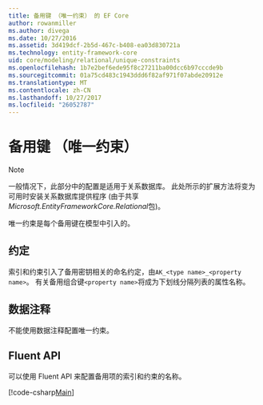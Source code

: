 ```yaml
---
title: 备用键 （唯一约束） 的 EF Core
author: rowanmiller
ms.author: divega
ms.date: 10/27/2016
ms.assetid: 3d419dcf-2b5d-467c-b408-ea03d830721a
ms.technology: entity-framework-core
uid: core/modeling/relational/unique-constraints
ms.openlocfilehash: 1b7e2bef6ede95f8c27211ba00dcc6b97cccde9b
ms.sourcegitcommit: 01a75cd483c1943ddd6f82af971f07abde20912e
ms.translationtype: MT
ms.contentlocale: zh-CN
ms.lasthandoff: 10/27/2017
ms.locfileid: "26052787"
---
```

# <a name="alternate-keys-unique-constraints"></a>备用键 （唯一约束）

> [!NOTE]  
> 一般情况下，此部分中的配置是适用于关系数据库。 此处所示的扩展方法将变为可用时安装关系数据库提供程序 (由于共享*Microsoft.EntityFrameworkCore.Relational*包)。

唯一约束是每个备用键在模型中引入的。

## <a name="conventions"></a>约定

索引和约束引入了备用密钥相关的命名约定，由`AK_<type name>_<property name>`。 有关备用组合键`<property name>`将成为下划线分隔列表的属性名称。

## <a name="data-annotations"></a>数据注释

不能使用数据注释配置唯一约束。

## <a name="fluent-api"></a>Fluent API

可以使用 Fluent API 来配置备用项的索引和约束的名称。

[!code-csharp[Main](../../../../samples/core/Modeling/FluentAPI/Samples/Relational/AlternateKeyName.cs?name=Model&highlight=9)]
